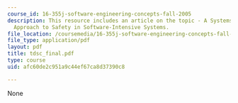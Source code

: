 ```yaml
---
course_id: 16-355j-software-engineering-concepts-fall-2005
description: This resource includes an article on the topic - A Systems-Theoretic
  Approach to Safety in Software-Intensive Systems.
file_location: /coursemedia/16-355j-software-engineering-concepts-fall-2005/afc60de2c951a9c44ef67ca8d37390c8_tdsc_final.pdf
file_type: application/pdf
layout: pdf
title: tdsc_final.pdf
type: course
uid: afc60de2c951a9c44ef67ca8d37390c8

---
```

None